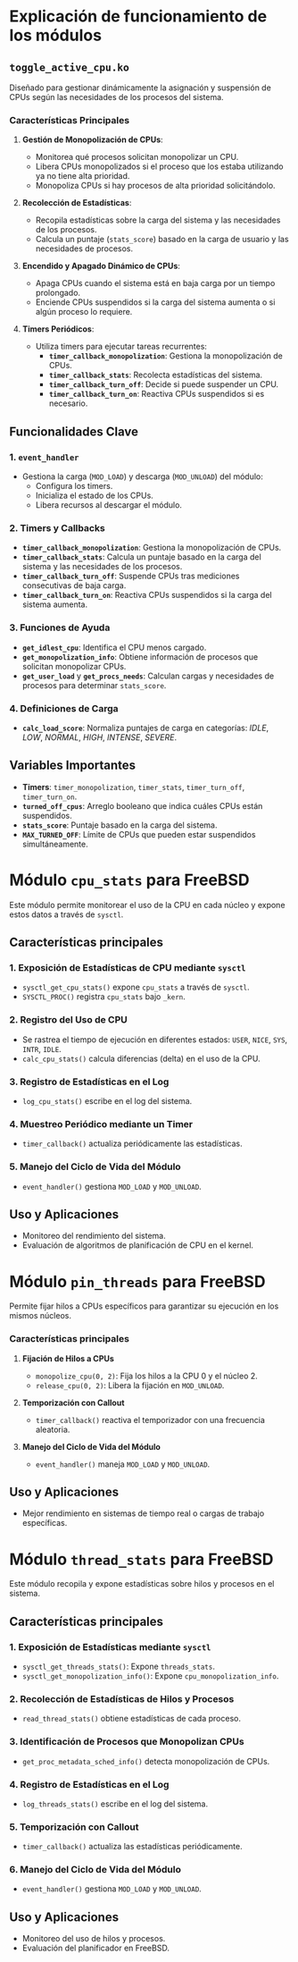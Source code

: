 # Explicación de funcionamiento de los módulos

## `toggle_active_cpu.ko`

Diseñado para gestionar dinámicamente la asignación y suspensión de CPUs según las necesidades de los procesos del sistema.

### Características Principales

1. **Gestión de Monopolización de CPUs**:
   - Monitorea qué procesos solicitan monopolizar un CPU.
   - Libera CPUs monopolizados si el proceso que los estaba utilizando ya no tiene alta prioridad.
   - Monopoliza CPUs si hay procesos de alta prioridad solicitándolo.

2. **Recolección de Estadísticas**:
   - Recopila estadísticas sobre la carga del sistema y las necesidades de los procesos.
   - Calcula un puntaje (`stats_score`) basado en la carga de usuario y las necesidades de procesos.

3. **Encendido y Apagado Dinámico de CPUs**:
   - Apaga CPUs cuando el sistema está en baja carga por un tiempo prolongado.
   - Enciende CPUs suspendidos si la carga del sistema aumenta o si algún proceso lo requiere.

4. **Timers Periódicos**:
   - Utiliza timers para ejecutar tareas recurrentes:
     - **`timer_callback_monopolization`**: Gestiona la monopolización de CPUs.
     - **`timer_callback_stats`**: Recolecta estadísticas del sistema.
     - **`timer_callback_turn_off`**: Decide si puede suspender un CPU.
     - **`timer_callback_turn_on`**: Reactiva CPUs suspendidos si es necesario.

## Funcionalidades Clave

### 1. **`event_handler`**
   - Gestiona la carga (`MOD_LOAD`) y descarga (`MOD_UNLOAD`) del módulo:
     - Configura los timers.
     - Inicializa el estado de los CPUs.
     - Libera recursos al descargar el módulo.

### 2. **Timers y Callbacks**
   - **`timer_callback_monopolization`**: Gestiona la monopolización de CPUs.
   - **`timer_callback_stats`**: Calcula un puntaje basado en la carga del sistema y las necesidades de los procesos.
   - **`timer_callback_turn_off`**: Suspende CPUs tras mediciones consecutivas de baja carga.
   - **`timer_callback_turn_on`**: Reactiva CPUs suspendidos si la carga del sistema aumenta.

### 3. **Funciones de Ayuda**
   - **`get_idlest_cpu`**: Identifica el CPU menos cargado.
   - **`get_monopolization_info`**: Obtiene información de procesos que solicitan monopolizar CPUs.
   - **`get_user_load`** y **`get_procs_needs`**: Calculan cargas y necesidades de procesos para determinar `stats_score`.

### 4. **Definiciones de Carga**
   - **`calc_load_score`**: Normaliza puntajes de carga en categorías: *IDLE*, *LOW*, *NORMAL*, *HIGH*, *INTENSE*, *SEVERE*.

## Variables Importantes

- **Timers**: `timer_monopolization`, `timer_stats`, `timer_turn_off`, `timer_turn_on`.
- **`turned_off_cpus`**: Arreglo booleano que indica cuáles CPUs están suspendidos.
- **`stats_score`**: Puntaje basado en la carga del sistema.
- **`MAX_TURNED_OFF`**: Límite de CPUs que pueden estar suspendidos simultáneamente.

# Módulo `cpu_stats` para FreeBSD

Este módulo permite monitorear el uso de la CPU en cada núcleo y expone estos datos a través de `sysctl`.

## Características principales

### 1. Exposición de Estadísticas de CPU mediante `sysctl`
- `sysctl_get_cpu_stats()` expone `cpu_stats` a través de `sysctl`.
- `SYSCTL_PROC()` registra `cpu_stats` bajo `_kern`.

### 2. Registro del Uso de CPU
- Se rastrea el tiempo de ejecución en diferentes estados: `USER`, `NICE`, `SYS`, `INTR`, `IDLE`.
- `calc_cpu_stats()` calcula diferencias (delta) en el uso de la CPU.

### 3. Registro de Estadísticas en el Log
- `log_cpu_stats()` escribe en el log del sistema.

### 4. Muestreo Periódico mediante un Timer
- `timer_callback()` actualiza periódicamente las estadísticas.

### 5. Manejo del Ciclo de Vida del Módulo
- `event_handler()` gestiona `MOD_LOAD` y `MOD_UNLOAD`.

## Uso y Aplicaciones
- Monitoreo del rendimiento del sistema.
- Evaluación de algoritmos de planificación de CPU en el kernel.

# Módulo `pin_threads` para FreeBSD

Permite fijar hilos a CPUs específicos para garantizar su ejecución en los mismos núcleos.

### Características principales

1. **Fijación de Hilos a CPUs**
   - `monopolize_cpu(0, 2)`: Fija los hilos a la CPU 0 y el núcleo 2.
   - `release_cpu(0, 2)`: Libera la fijación en `MOD_UNLOAD`.

2. **Temporización con Callout**
   - `timer_callback()` reactiva el temporizador con una frecuencia aleatoria.

3. **Manejo del Ciclo de Vida del Módulo**
   - `event_handler()` maneja `MOD_LOAD` y `MOD_UNLOAD`.

## Uso y Aplicaciones
- Mejor rendimiento en sistemas de tiempo real o cargas de trabajo específicas.

# Módulo `thread_stats` para FreeBSD

Este módulo recopila y expone estadísticas sobre hilos y procesos en el sistema.

## Características principales

### 1. Exposición de Estadísticas mediante `sysctl`
- `sysctl_get_threads_stats()`: Expone `threads_stats`.
- `sysctl_get_monopolization_info()`: Expone `cpu_monopolization_info`.

### 2. Recolección de Estadísticas de Hilos y Procesos
- `read_thread_stats()` obtiene estadísticas de cada proceso.

### 3. Identificación de Procesos que Monopolizan CPUs
- `get_proc_metadata_sched_info()` detecta monopolización de CPUs.

### 4. Registro de Estadísticas en el Log
- `log_threads_stats()` escribe en el log del sistema.

### 5. Temporización con Callout
- `timer_callback()` actualiza las estadísticas periódicamente.

### 6. Manejo del Ciclo de Vida del Módulo
- `event_handler()` gestiona `MOD_LOAD` y `MOD_UNLOAD`.

## Uso y Aplicaciones
- Monitoreo del uso de hilos y procesos.
- Evaluación del planificador en FreeBSD.